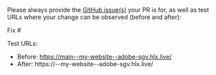 Please always provide the [GitHub issue(s)](../issues) your PR is for, as well as test URLs where your change can be observed (before and after):

Fix #<gh-issue-id>

Test URLs:
- Before: https://main--my-website--adobe-sgv.hlx.live/
- After: https://<branch>--my-website--adobe-sgv.hlx.live/
